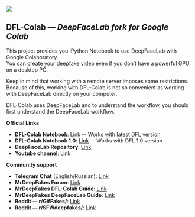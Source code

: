 ![](https://github.com/chervonij/DFL-Colab/blob/master/docs/img/Logo.jpg)

## DFL-Colab — *DeepFaceLab fork for Google Colab*

This project provides you IPython Notebook to use DeepFaceLab with Google Colaboratory.  
You can create your deepfake video even if you don’t have a powerful GPU on a desktop PC.

Keep in mind that working with a remote server imposes some restrictions.  
Because of this, working with DFL-Colab is not so convenient as working with DeepFaceLab directly on your computer.

DFL-Colab uses DeepFaceLab and to understand the workflow, you should first understand the DeepFaceLab workflow.

**Official Links**
- **DFL-Colab Notebook**: [Link](https://colab.research.google.com/github/chervonij/DFL-Colab/blob/master/DFL_Colab.ipynb) -- Works with latest DFL version
- **DFL-Colab Notebook 1.0**: [Link](https://colab.research.google.com/github/chervonij/DFL-Colab/blob/master/DFL_Colab_1-0.ipynb) -- Works with DFL 1.0 version
- **DeepFaceLab Repository**: [Link](https://github.com/iperov/DeepFaceLab)
- **Youtube channel**: [Link](https://www.youtube.com/channel/UCTKBl8kB6DJ_qLnk1NGDGbQ)

**Community support**
- **Telegram Chat** (English/Russian): [Link](https://t.me/joinchat/ElkhqlgJ0I5HhdJyFar80w)
- **MrDeepFakes Forum**: [Link](https://mrdeepfakes.com/forums/)
- **MrDeepFakes DFL-Colab Guide**: [Link](https://mrdeepfakes.com/forums/thread-guide-deepfacelab-google-colab-tutorial)
- **MrDeepFakes DeepFaceLab Guide**: [Link](https://mrdeepfakes.com/forums/thread-guide-deepfacelab-explained-and-tutorials)
- **Reddit — r/GifFakes/**: [Link](https://www.reddit.com/r/GifFakes/new/)
- **Reddit — r/SFWdeepfakes/**: [Link](https://www.reddit.com/r/SFWdeepfakes/new/)
